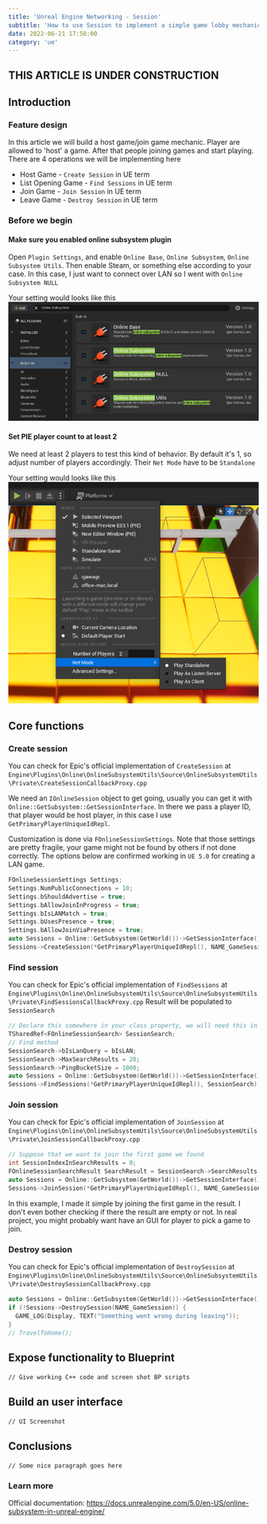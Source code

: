 ```yaml
---
title: 'Unreal Engine Networking - Session'
subtitle: 'How to use Session to implement a simple game lobby mechanic'
date: 2022-06-21 17:50:00
category: 'ue'
---
```

## **THIS ARTICLE IS UNDER CONSTRUCTION**

## Introduction
### Feature design
In this article we will build a host game/join game mechanic. Player are allowed to 'host' a game. After that people joining games and start playing.
There are 4 operations we will be implementing here
- Host Game - `Create Session` in UE term
- List Opening Game - `Find Sessions` in UE term
- Join Game - `Join Session` in UE term
- Leave Game - `Destroy Session` in UE term
### Before we begin
#### Make sure you enabled online subsystem plugin
Open `Plugin Settings`, and enable `Online Base`, `Online Subsystem`, `Online Subsystem Utils`. Then enable Steam, or something else according to your case. In this case, I just want to connect over LAN so I went with `Online Subsystem NULL`

Your setting would looks like this
![](ue/networking-session/plugin-setting.png)
#### Set PIE player count to at least 2
We need at least 2 players to test this kind of behavior. By default it's 1, so adjust number of players accordingly. Their `Net Mode` have to be `Standalone`

Your setting would looks like this
![](ue/networking-session/play-setting.png)
## Core functions
### Create session

You can check for Epic's official implementation of `CreateSession` at `Engine\Plugins\Online\OnlineSubsystemUtils\Source\OnlineSubsystemUtils\Private\CreateSessionCallbackProxy.cpp`

We need an `IOnlineSession` object to get going, usually you can get it with `Online::GetSubsystem::GetSessionInterface`. 
In there we pass a player ID, that player would be host player, in this case I use `GetPrimaryPlayerUniqueIdRepl`. 

Customization is done via `FOnlineSessionSettings`.
Note that those settings are pretty fragile, your game might not be found by others if not done correctly.
The options below are confirmed working in `UE 5.0` for creating a LAN game.
```cpp
FOnlineSessionSettings Settings;
Settings.NumPublicConnections = 10;
Settings.bShouldAdvertise = true;
Settings.bAllowJoinInProgress = true;
Settings.bIsLANMatch = true;
Settings.bUsesPresence = true;
Settings.bAllowJoinViaPresence = true;
auto Sessions = Online::GetSubsystem(GetWorld())->GetSessionInterface();
Sessions->CreateSession(*GetPrimaryPlayerUniqueIdRepl(), NAME_GameSession, Settings);
```

### Find session

You can check for Epic's official implementation of `FindSessions` at `Engine\Plugins\Online\OnlineSubsystemUtils\Source\OnlineSubsystemUtils\Private\FindSessionsCallbackProxy.cpp`
Result will be populated to `SessionSearch`
```cpp
// Declare this somewhere in your class property, we will need this in other methods
TSharedRef<FOnlineSessionSearch> SessionSearch;
// Find method
SessionSearch->bIsLanQuery = bIsLAN;
SessionSearch->MaxSearchResults = 20;
SessionSearch->PingBucketSize = 1000;
auto Sessions = Online::GetSubsystem(GetWorld())->GetSessionInterface();
Sessions->FindSessions(*GetPrimaryPlayerUniqueIdRepl(), SessionSearch);
```

### Join session

You can check for Epic's official implementation of `JoinSession` at `Engine\Plugins\Online\OnlineSubsystemUtils\Source\OnlineSubsystemUtils\Private\JoinSessionCallbackProxy.cpp`

```cpp
// Suppose that we want to join the first game we found
int SessionIndexInSearchResults = 0;
FOnlineSessionSearchResult SearchResult = SessionSearch->SearchResults[SessionIndexInSearchResults];
auto Sessions = Online::GetSubsystem(GetWorld())->GetSessionInterface();
Sessions->JoinSession(*GetPrimaryPlayerUniqueIdRepl(), NAME_GameSession, SearchResult);
```
In this example, I made it simple by joining the first game in the result. I don't even bother checking if there the result are empty or not. In real project, you might probably want have an GUI for player to pick a game to join.

### Destroy session
You can check for Epic's official implementation of `DestroySession` at `Engine\Plugins\Online\OnlineSubsystemUtils\Source\OnlineSubsystemUtils\Private\DestroySessionCallbackProxy.cpp`
```cpp
auto Sessions = Online::GetSubsystem(GetWorld())->GetSessionInterface();
if (!Sessions->DestroySession(NAME_GameSession)) {
  GAME_LOG(Display, TEXT("Something went wrong during leaving"));
}
// TravelToHome();
```

## Expose functionality to Blueprint

`// Give working C++ code and screen shot BP scripts`

## Build an user interface

`// UI Screenshot`

## Conclusions

`// Some nice paragraph goes here`

### Learn more
Official documentation: https://docs.unrealengine.com/5.0/en-US/online-subsystem-in-unreal-engine/
